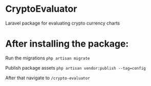 # CryptoEvaluator
Laravel package for evaluating crypto currency charts



# After installing the package:


Run the migrations
`php artisan migrate`

Publish package assets
`php artisan vendor:publish --tag=config`

After that navigate to `/crypto-evaluator`
